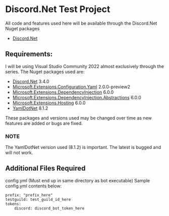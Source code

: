 # Discord.Net Test Project

All code and features used here will be available through the Discord.Net Nuget packages
- [Discord.Net](https://www.nuget.org/packages/Discord.Net/)

## Requirements:
I will be using Visual Studio Community 2022 almost exclusively through the series.
The Nuget packages used are:
- [Discord.Net](https://www.nuget.org/packages/Discord.Net/) 3.4.0
- [Microsoft.Extensions.Configuration.Yaml](https://www.nuget.org/packages/Microsoft.Extensions.Configuration.Yaml/) 2.0.0-preview2
- [Microsoft.Extensions.DependencyInjection](https://www.nuget.org/packages/Microsoft.Extensions.DependencyInjection/) 6.0.0
- [Microsoft.Extensions.DependencyInjection.Abstractions](https://www.nuget.org/packages/Microsoft.Extensions.DependencyInjection.Abstractions/) 6.0.0
- [Microsoft.Extensions.Hosting](https://www.nuget.org/packages/Microsoft.Extensions.Hosting/) 6.0.0
- [YamlDotNet](https://www.nuget.org/packages/YamlDotNet/) 8.1.2

These packages and versions used may be changed over time as new features are added or bugs are fixed.
### NOTE
The YamlDotNet version used (8.1.2) is important. The latest is bugged and will not work.

## Additional Files Required
config.yml (Must end up in same directory as bot executable)
Sample config.yml contents below:
```
prefix: "prefix_here"
testguild: test_guild_id_here
tokens:
    discord: discord_bot_token_here
```
